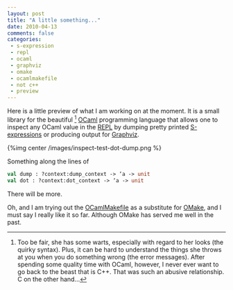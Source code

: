 ```yaml
---
layout: post
title: "A little something..."
date: 2010-04-13
comments: false
categories:
 - s-expression
 - repl
 - ocaml
 - graphviz
 - omake
 - ocamlmakefile
 - not c++
 - preview
---
```


Here is a little preview of what I am working on at the moment. It is
a small library for the beautiful [^ocaml-warts] [OCaml] programming language
that allows one to inspect any OCaml value in the [REPL] by dumping
pretty printed [S-expressions] or producing output for [Graphviz].

<!--more-->

{%img center /images/inspect-test-dot-dump.png %}

Something along the lines of

```ocaml
val dump : ?context:dump_context -> ‘a -> unit
val dot : ?context:dot_context -> ‘a -> unit
```

There will be more.

Oh, and I am trying out the [OCamlMakefile] as a substitute for
[OMake], and I must say I really like it so far. Although OMake has
served me well in the past.

[^ocaml-warts]: Too be fair, she has some warts, especially with regard to her looks (the quirky syntax). Plus, it can be hard to understand the things she throws at you when you do something wrong (the error messages).  After spending some quality time with OCaml, however, I never ever want to go back to the beast that is C++. That was such an abusive relationship. C on the other hand…

[OCaml]: http://caml.inria.fr/ocaml/index.en.html
[REPL]: http://en.wikipedia.org/wiki/Read-eval-print_loop
[S-expressions]: http://en.wikipedia.org/wiki/S-expression
[Graphviz]: http://www.graphviz.org
[OCamlMakefile]: https://github.com/mmottl/ocaml-makefile
[OMake]: http://omake.metaprl.org/index.html

